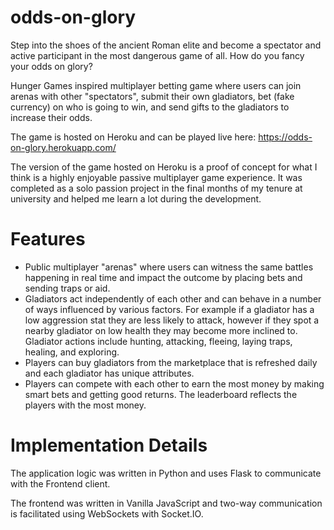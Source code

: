 # odds-on-glory
Step into the shoes of the ancient Roman elite and become a spectator and active participant in the most dangerous game of all. How do you fancy your odds on glory?

Hunger Games inspired multiplayer betting game where users can join arenas with other "spectators", submit their own gladiators, bet (fake currency) on who is going to win, and send gifts to the gladiators to increase their odds.

The game is hosted on Heroku and can be played live here:
https://odds-on-glory.herokuapp.com/


The version of the game hosted on Heroku is a proof of concept for what I think is a highly enjoyable passive multiplayer game experience. It was completed as a solo passion project in the final months of my tenure at university and helped me learn a lot during the development.

# Features

- Public multiplayer "arenas" where users can witness the same battles happening in real time and impact the outcome by placing bets and sending traps or aid.
- Gladiators act independently of each other and can behave in a number of ways influenced by various factors. For example if a gladiator has a low aggression stat they are less likely to attack, however if they spot a nearby gladiator on low health they may become more inclined to. Gladiator actions include hunting, attacking, fleeing, laying traps, healing, and exploring.
- Players can buy gladiators from the marketplace that is refreshed daily and each gladiator has unique attributes.
- Players can compete with each other to earn the most money by making smart bets and getting good returns. The leaderboard reflects the players with the most money.

# Implementation Details
The application logic was written in Python and uses Flask to communicate with the Frontend client.

The frontend was written in Vanilla JavaScript and two-way communication is facilitated using WebSockets with Socket.IO.
